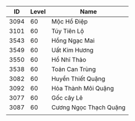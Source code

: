 | ID   | Level | Name             |
|------|-------|------------------|
| 3094 | 60    | Mộc Hồ Điệp |
| 3101 | 60    | Túy Tiên Lộ   |
| 3543 | 60    | Hồng Ngạc Mai    |
| 3549 | 60    | Uất Kim Hương   |
| 3550 | 60    | Hổ Nhĩ Thảo       |
| 3538 | 60 | Toản Can Trùng |
| 3082 | 60    |  Huyền Thiết Quặng |
| 3092 | 60    | Hỏa Thành Môi Quặng |
| 3077 | 60 | Gốc cây Lê |
| 3087 | 60 | Cương Ngọc Thạch Quặng |
|  |  |  |
